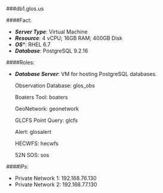 ###db1.glos.us

####Fact:
- ***Server Type***: Virtual Machine
- ***Resource***: 4 vCPU; 16GB RAM; 400GB Disk
- ***OS****: RHEL 6.7
- ***Database***: PostgreSQL 9.2.16

####Roles:
- ***Database Server***: VM for hosting PostgreSQL databases.
  
  Observation Database: glos_obs
  
  Boaters Tool: boaters
  
  GeoNetwork: geonetwork
  
  GLCFS Point Query: glcfs
  
  Alert: glosalert
  
  HECWFS: hecwfs
  
  52N SOS: sos

####IPs:
- Private Network 1: 192.168.76.130
- Private Network 2: 192.168.77.130

